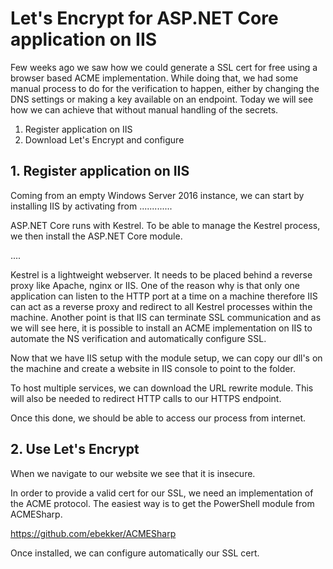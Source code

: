 # Let's Encrypt for ASP.NET Core application on IIS

Few weeks ago we saw how we could generate a SSL cert for free using a browser based ACME implementation. While doing that, we had some manual process to do for the verification to happen, either by changing the DNS settings or making a key available on an endpoint. Today we will see how we can achieve that without manual handling of the secrets.

1. Register application on IIS
2. Download Let's Encrypt and configure

## 1. Register application on IIS

Coming from an empty Windows Server 2016 instance, we can start by installing IIS by activating from .............

ASP.NET Core runs with Kestrel. To be able to manage the Kestrel process, we then install the ASP.NET Core module.

....

Kestrel is a lightweight webserver. It needs to be placed behind a reverse proxy like Apache, nginx or IIS. One of the reason why is that only one application can listen to the HTTP port at a time on a machine therefore IIS can act as a reverse proxy and redirect to all Kestrel processes within the machine. Another point is that IIS can terminate SSL communication and as we will see here, it is possible to install an ACME implementation on IIS to automate the NS verification and automatically configure SSL.

Now that we have IIS setup with the module setup, we can copy our dll's on the machine and create a website in IIS console to point to the folder.

To host multiple services, we can download the URL rewrite module. This will also be needed to redirect HTTP calls to our HTTPS endpoint.

Once this done, we should be able to access our process from internet.

## 2. Use Let's Encrypt

When we navigate to our website we see that it is insecure.

In order to provide a valid cert for our SSL, we need an implementation of the ACME protocol.
The easiest way is to get the PowerShell module from ACMESharp.

https://github.com/ebekker/ACMESharp

Once installed, we can configure automatically our SSL cert.